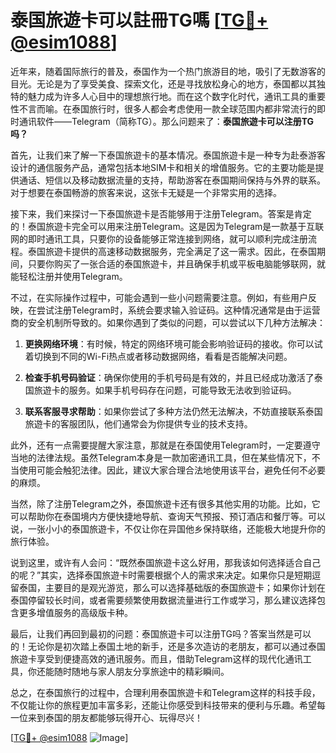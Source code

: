 # 泰国旅遊卡可以註冊TG嗎 [[TG💪+ @esim1088](https://t.me/s/esim1088)]

近年来，随着国际旅行的普及，泰国作为一个热门旅游目的地，吸引了无数游客的目光。无论是为了享受美食、探索文化，还是寻找放松身心的地方，泰国都以其独特的魅力成为许多人心目中的理想旅行地。而在这个数字化时代，通讯工具的重要性不言而喻。在泰国旅行时，很多人都会考虑使用一款全球范围内都非常流行的即时通讯软件——Telegram（简称TG）。那么问题来了：**泰国旅遊卡可以注册TG吗？**

首先，让我们来了解一下泰国旅遊卡的基本情况。泰国旅遊卡是一种专为赴泰游客设计的通信服务产品，通常包括本地SIM卡和相关的增值服务。它的主要功能是提供通话、短信以及移动数据流量的支持，帮助游客在泰国期间保持与外界的联系。对于想要在泰国畅游的旅客来说，这张卡无疑是一个非常实用的选择。

接下来，我们来探讨一下泰国旅遊卡是否能够用于注册Telegram。答案是肯定的！泰国旅遊卡完全可以用来注册Telegram。这是因为Telegram是一款基于互联网的即时通讯工具，只要你的设备能够正常连接到网络，就可以顺利完成注册流程。泰国旅遊卡提供的高速移动数据服务，完全满足了这一需求。因此，在泰国期间，只要你购买了一张合适的泰国旅遊卡，并且确保手机或平板电脑能够联网，就能轻松注册并使用Telegram。

不过，在实际操作过程中，可能会遇到一些小问题需要注意。例如，有些用户反映，在尝试注册Telegram时，系统会要求输入验证码。这种情况通常是由于运营商的安全机制所导致的。如果你遇到了类似的问题，可以尝试以下几种方法解决：

1. **更换网络环境**：有时候，特定的网络环境可能会影响验证码的接收。你可以试着切换到不同的Wi-Fi热点或者移动数据网络，看看是否能解决问题。
   
2. **检查手机号码验证**：确保你使用的手机号码是有效的，并且已经成功激活了泰国旅遊卡的服务。如果手机号码存在问题，可能导致无法收到验证码。
   
3. **联系客服寻求帮助**：如果你尝试了多种方法仍然无法解决，不妨直接联系泰国旅遊卡的客服团队，他们通常会为你提供专业的技术支持。

此外，还有一点需要提醒大家注意，那就是在泰国使用Telegram时，一定要遵守当地的法律法规。虽然Telegram本身是一款加密通讯工具，但在某些情况下，不当使用可能会触犯法律。因此，建议大家合理合法地使用该平台，避免任何不必要的麻烦。

当然，除了注册Telegram之外，泰国旅遊卡还有很多其他实用的功能。比如，它可以帮助你在泰国境内方便快捷地导航、查询天气预报、预订酒店和餐厅等。可以说，一张小小的泰国旅遊卡，不仅让你在异国他乡保持联络，还能极大地提升你的旅行体验。

说到这里，或许有人会问：“既然泰国旅遊卡这么好用，那我该如何选择适合自己的呢？”其实，选择泰国旅遊卡时需要根据个人的需求来决定。如果你只是短期逗留泰国，主要目的是观光游览，那么可以选择基础版的泰国旅遊卡；如果你计划在泰国停留较长时间，或者需要频繁使用数据流量进行工作或学习，那么建议选择包含更多增值服务的高级版卡种。

最后，让我们再回到最初的问题：泰国旅遊卡可以注册TG吗？答案当然是可以的！无论你是初次踏上泰国土地的新手，还是多次造访的老朋友，都可以通过泰国旅遊卡享受到便捷高效的通讯服务。而且，借助Telegram这样的现代化通讯工具，你还能随时随地与家人朋友分享旅途中的精彩瞬间。

总之，在泰国旅行的过程中，合理利用泰国旅遊卡和Telegram这样的科技手段，不仅能让你的旅程更加丰富多彩，还能让你感受到科技带来的便利与乐趣。希望每一位来到泰国的朋友都能够玩得开心、玩得尽兴！

[[TG💪+ @esim1088](https://t.me/s/esim1088) ![Image](https://i.postimg.cc/4NQfJmqS/Snipaste-2025-05-13-00-14-12.png)]